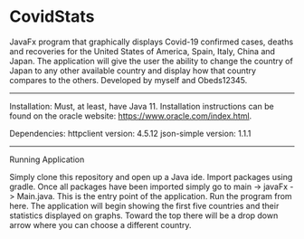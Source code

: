 # CovidStats

JavaFx program that graphically displays Covid-19 confirmed cases, deaths and recoveries for the United States of America, Spain, Italy, China and Japan. The application will give the user the ability to change the country of Japan to any other available country and display how that country compares to the others. Developed by myself and Obeds12345.

------------------------------------------------------------------------------------------------------------------------------
Installation:
Must, at least, have Java 11. Installation instructions can be found on the oracle website: https://www.oracle.com/index.html. 

Dependencies:
httpclient   version: 4.5.12
json-simple  version: 1.1.1

------------------------------------------------------------------------------------------------------------------------------

Running Application

Simply clone this repository and open up a Java ide. Import packages using gradle. Once all packages have been imported simply go to main -> javaFx -> Main.java. This is the entry point of the application. Run the program from here. The application will begin showing the first five countries and their statistics displayed on graphs. Toward the top there will be a drop down arrow where you can choose a different country. 

